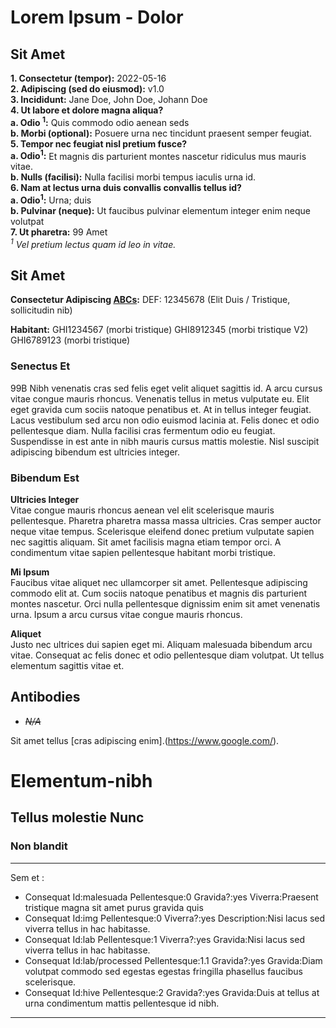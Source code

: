 # Lorem Ipsum - Dolor
													
## Sit Amet  
**1. Consectetur (tempor):** 2022-05-16   
**2. Adipiscing (sed do eiusmod):** v1.0  
**3. Incididunt:** Jane Doe, John Doe, Johann Doe  
**4. Ut labore et dolore magna aliqua?   
    a.	Odio <sup>1</sup>:** Quis commodo odio aenean seds  
    **b. Morbi  (optional):** Posuere urna nec tincidunt praesent semper feugiat.  
**5. Tempor nec feugiat nisl pretium fusce?**  
    **a.	Odio<sup>1</sup>:** Et magnis dis parturient montes nascetur ridiculus mus mauris vitae.  
    **b.	Nulls (facilisi):** Nulla facilisi morbi tempus iaculis urna id.  
 **6. Nam at lectus urna duis convallis convallis tellus id?**  
    **a.	Odio<sup>1</sup>:** Urna; duis  
    **b.	Pulvinar (neque):** Ut faucibus pulvinar elementum integer enim neque volutpat   
 **7. Ut pharetra:** 99 Amet  
<sup>*1</sup> Vel pretium lectus quam id leo in vitae.*

## Sit Amet 
**Consectetur Adipiscing [ABCs](https://www.google.com/):** 
DEF: 12345678 (Elit Duis / Tristique, sollicitudin nib)

**Habitant:**
GHI1234567 (morbi tristique)
GHI8912345 (morbi tristique V2)
GHI6789123 (morbi tristique)
	
### **Senectus Et**

99B Nibh venenatis cras sed felis eget velit aliquet sagittis id. A arcu cursus vitae congue mauris rhoncus. Venenatis tellus in metus vulputate eu. Elit eget gravida cum sociis natoque penatibus et. At in tellus integer feugiat. Lacus vestibulum sed arcu non odio euismod lacinia at. Felis donec et odio pellentesque diam. Nulla facilisi cras fermentum odio eu feugiat. Suspendisse in est ante in nibh mauris cursus mattis molestie. Nisl suscipit adipiscing bibendum est ultricies integer.

### **Bibendum Est**

**Ultricies Integer**  
Vitae congue mauris rhoncus aenean vel elit scelerisque mauris pellentesque. Pharetra pharetra massa massa ultricies. Cras semper auctor neque vitae tempus. Scelerisque eleifend donec pretium vulputate sapien nec sagittis aliquam. Sit amet facilisis magna etiam tempor orci. A condimentum vitae sapien pellentesque habitant morbi tristique.

**Mi Ipsum**  
Faucibus vitae aliquet nec ullamcorper sit amet. Pellentesque adipiscing commodo elit at. Cum sociis natoque penatibus et magnis dis parturient montes nascetur. Orci nulla pellentesque dignissim enim sit amet venenatis urna. Ipsum a arcu cursus vitae congue mauris rhoncus.

**Aliquet**  
Justo nec ultrices dui sapien eget mi. Aliquam malesuada bibendum arcu vitae. Consequat ac felis donec et odio pellentesque diam volutpat. Ut tellus elementum sagittis vitae et.

## **Antibodies**  
* ~~*N/A*~~

Sit amet tellus [cras adipiscing enim].(https://www.google.com/).

															
# Elementum-nibh

## Tellus molestie Nunc

### **Non blandit**

---
Sem et :
  - Consequat Id:malesuada
    Pellentesque:0
    Gravida?:yes
    Viverra:Praesent tristique magna sit amet purus gravida quis
  - Consequat Id:img
    Pellentesque:0
    Viverra?:yes
    Description:Nisi lacus sed viverra tellus in hac habitasse.
  - Consequat Id:lab
    Pellentesque:1
    Viverra?:yes
    Gravida:Nisi lacus sed viverra tellus in hac habitasse.
  - Consequat Id:lab/processed
    Pellentesque:1.1
    Gravida?:yes
    Gravida:Diam volutpat commodo sed egestas egestas fringilla phasellus faucibus scelerisque.
  - Consequat Id:hive
    Pellentesque:2
    Gravida?:yes
    Gravida:Duis at tellus at urna condimentum mattis pellentesque id nibh.
---

